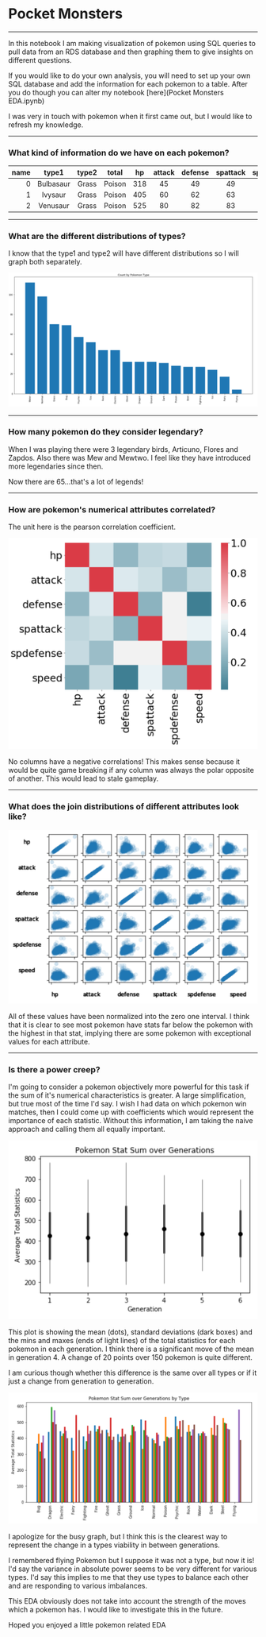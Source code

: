 # Pocket Monsters
-----

In this notebook I am making visualization of pokemon using SQL queries to pull data from an RDS database and then graphing them to give insights on different questions.

If you would like to do your own analysis, you will need to set up your own SQL database and add the information for each pokemon to a table. After you do though you can alter my notebook [here](Pocket Monsters EDA.ipynb)

I was very in touch with pokemon when it first came out, but I would like to refresh my knowledge.

-----

### What kind of information do we have on each pokemon?

| name |	type1 |	type2 |	total |	hp |attack |defense |spattack |spdefense |speed |generation |legendary|id|
|---:|:-----:|:-----:|:-----:|:-----:|:-----:|:-----:|:-----:|:-----:|:-----:|:-----:|:-----:|---:|
|0 	|Bulbasaur |Grass|Poison|318|45|49|49| 65|65| 45| 1 |False| 1|
|1 |	Ivysaur| 	Grass| 	Poison |	405|60| 62| 63| 80| 80| 60| 1| False| 2|
|2 |	Venusaur 	|Grass 	|Poison |	525 |80 |82 |83 |100 |100 |80 |1 |False |3|

-----


### What are the different distributions of types?

I know that the type1 and type2 will have different distributions so I will graph both separately.

![Distribution of types](images/count_by_type.png)

-----


### How many pokemon do they consider legendary?

When I was playing there were 3 legendary birds, Articuno, Flores and Zapdos. Also there was Mew and Mewtwo. I feel like they have introduced more legendaries since then.

Now there are 65...that's a lot of legends!

-----

### How are pokemon's numerical attributes correlated?

The unit here is the pearson correlation coefficient.

![Correlation of Attributes](images/corr.png)

No columns have a negative correlations! This makes sense because it would be quite game breaking if any column was always the polar opposite of another. This would lead to stale gameplay.

-----

### What does the join distributions of different attributes look like?

![Joint distribution of Attributes](images/scatter.png)

All of these values have been normalized into the zero one interval. I think that it is clear to see most pokemon have stats far below the pokemon with the highest in that stat, implying there are some pokemon with exceptional values for each attribute.

-----

### Is there a power creep?

I'm going to consider a pokemon objectively more powerful for this task if the sum of it's numerical characteristics is greater. A large simplification, but true most of the time I'd say. I wish I had data on  which pokemon win matches, then I could come up with coefficients which would represent the importance of each statistic. Without this information, I am taking the naive approach and calling them all equally important.

![Stat Sum Box Plot](images/box_sum.png)

This plot is showing the mean (dots), standard deviations (dark boxes) and the mins and maxes (ends of light lines) of the total statistics for each pokemon in each generation. I think there is a significant move of the mean in generation 4. A change of 20 points over 150 pokemon is quite different.

I am curious though whether this difference is the same over all types or if it just a change from generation to generation.

![Stat Sum Box Plot by Type](images/granular.png)

I apologize for the busy graph, but I think this is the clearest way to represent the change in a types viability in between generations.

I remembered flying Pokemon but I suppose it was not a type, but now it is! I'd say the variance in absolute power seems to be very different for various types. I'd say this implies to me that they use types to balance each other and are responding to various imbalances.

This EDA obviously does not take into account the strength of the moves which a pokemon has. I would like to investigate this in the future.

Hoped you enjoyed a little pokemon related EDA
